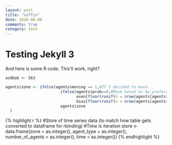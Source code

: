 ```yaml
---
layout: post
title: "nuffin"
date: 2016-06-06
comments: true
category: tech
---
```


# Testing Jekyll 3

And here is some R code. This'll work, right?


~~~~~~
asdbob <- 563
~~~~~~

```r
agents$zone <- ifelse(agents$moving == 1,#If I decided to move...
                        ifelse(agents$prob==0,#Move based on my preference of zone (or no preference)
                               even[floor(runif(n = nrow(agents[agents$prob==0,]), min=1, max=length(even)+1))],
                               bias[floor(runif(n = nrow(agents[agents$prob==1,]), min=1, max=length(bias)+1))]),
                        agents$zone
  )
```

{% highlight r %}
#Store of time series data (to match how table gets converted to dataframe for rbinding)
#Time is iteration
store <- data.frame(zone = as.integer(), 
                    agent_type = as.integer(),
                    number_of_agents = as.integer(),
                    time = as.integer())
{% endhighlight %}

